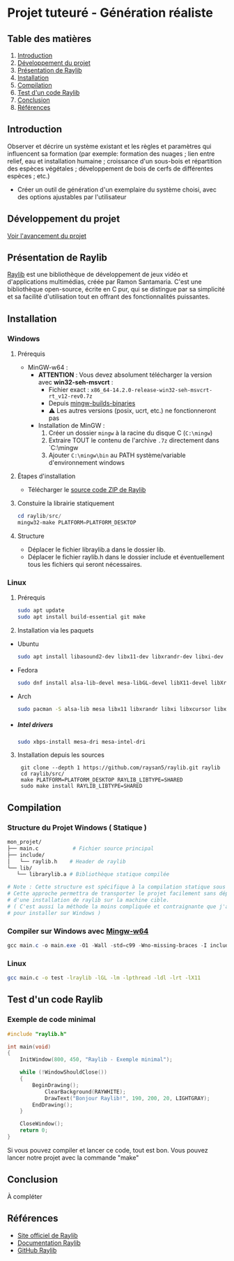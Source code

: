 # Projet tuteuré - Génération réaliste

## Table des matières
1. [Introduction](#introduction)
2. [Développement du projet](#développement-du-projet)
3. [Présentation de Raylib](#présentation-de-raylib)
4. [Installation](#installation)
5. [Compilation](#compilation)
6. [Test d'un code Raylib](Test-d'un-code-Raylib)
7. [Conclusion](#conclusion)
8. [Références](#références)

## Introduction
Observer et décrire un système existant et les règles et paramètres qui influencent sa formation
(par exemple: formation des nuages ; lien entre relief, eau et installation humaine ; croissance
d'un sous-bois et répartition des espèces végétales ; développement de bois de cerfs de
différentes espèces ; etc.)
- Créer un outil de génération d'un exemplaire du système choisi, avec des options ajustables
par l'utilisateur

## Développement du projet
[Voir l'avancement du projet](./PROGRESS.md)

## Présentation de Raylib
[Raylib](https://github.com/raysan5/raylib) est une bibliothèque de développement de jeux vidéo et d'applications multimédias, créée par Ramon Santamaria. C'est une bibliothèque open-source, écrite en C pur, qui se distingue par sa simplicité et sa facilité d'utilisation tout en offrant des fonctionnalités puissantes.


## Installation

### Windows
1. Prérequis
   - MinGW-w64 :
     * **ATTENTION** : Vous devez absolument télécharger la version avec **win32-seh-msvcrt** :
       * Fichier exact : `x86_64-14.2.0-release-win32-seh-msvcrt-rt_v12-rev0.7z`
       * Depuis [mingw-builds-binaries](https://github.com/niXman/mingw-builds-binaries/releases)
       * ⚠️ Les autres versions (posix, ucrt, etc.) ne fonctionneront pas
     * Installation de MinGW :
       1. Créer un dossier `mingw` à la racine du disque C (`C:\mingw`)
       2. Extraire TOUT le contenu de l'archive `.7z` directement dans `C:\mingw
       3. Ajouter `C:\mingw\bin` au PATH système/variable d'environnement windows

2. Étapes d'installation
   - Télécharger le [source code ZIP de Raylib](https://github.com/raysan5/raylib/releases)

3. Constuire la librairie statiquement
    ```powershell
   cd raylib/src/
   mingw32-make PLATFORM=PLATFORM_DESKTOP
    ``` 
4. Structure
   - Déplacer le fichier libraylib.a dans le dossier lib.
   - Déplacer le fichier raylib.h dans le dossier include et éventuellement tous les fichiers qui seront nécessaires.



### Linux
1. Prérequis
   ```bash
   sudo apt update
   sudo apt install build-essential git make
   ```

2. Installation via les paquets

- Ubuntu
   ```bash
   sudo apt install libasound2-dev libx11-dev libxrandr-dev libxi-dev libgl1-mesa-dev libglu1-mesa-dev libxcursor-dev libxinerama-dev libwayland-dev libxkbcommon-dev
   ```
- Fedora
   ```bash
   sudo dnf install alsa-lib-devel mesa-libGL-devel libX11-devel libXrandr-devel libXi-devel libXcursor-devel libXinerama-devel libatomic
   ```

- Arch
   ```bash
   sudo pacman -S alsa-lib mesa libx11 libxrandr libxi libxcursor libxinerama
   ```

- ##### Intel drivers
   ```bash
   sudo xbps-install mesa-dri mesa-intel-dri
   ```



3. Installation depuis les sources
   ```
    git clone --depth 1 https://github.com/raysan5/raylib.git raylib
    cd raylib/src/
    make PLATFORM=PLATFORM_DESKTOP RAYLIB_LIBTYPE=SHARED
    sudo make install RAYLIB_LIBTYPE=SHARED 
   ```
  

## Compilation
### Structure du Projet Windows ( Statique )
```bash
mon_projet/
├── main.c           # Fichier source principal
├── include/
│   └── raylib.h    # Header de raylib
└── lib/
   └── librarylib.a # Bibliothèque statique compilée

# Note : Cette structure est spécifique à la compilation statique sous Windows.
# Cette approche permettra de transporter le projet facilement sans dépendre
# d'une installation de raylib sur la machine cible.
# ( C'est aussi la méthode la moins compliquée et contraignante que j'ai trouvé 
# pour installer sur Windows )
```
### Compiler sur Windows avec [Mingw-w64](https://www.mingw-w64.org/)
```powershell
gcc main.c -o main.exe -O1 -Wall -std=c99 -Wno-missing-braces -I include/ -L lib/ -lraylib -lopengl32 -lgdi32 -lwinmm
```

### Linux
```bash
gcc main.c -o test -lraylib -lGL -lm -lpthread -ldl -lrt -lX11
```



## Test d'un code Raylib
### Exemple de code minimal
```c
#include "raylib.h"

int main(void)
{
    InitWindow(800, 450, "Raylib - Exemple minimal");

    while (!WindowShouldClose())
    {
        BeginDrawing();
            ClearBackground(RAYWHITE);
            DrawText("Bonjour Raylib!", 190, 200, 20, LIGHTGRAY);
        EndDrawing();
    }

    CloseWindow();
    return 0;
}
```
Si vous pouvez compiler et lancer ce code, tout est bon. Vous pouvez lancer notre projet avec la commande "make"

## Conclusion
À compléter 

## Références
- [Site officiel de Raylib](https://www.raylib.com/)
- [Documentation Raylib](https://www.raylib.com/cheatsheet/cheatsheet.html)
- [GitHub Raylib](https://github.com/raysan5/raylib)
